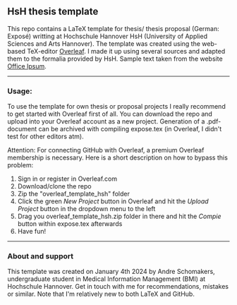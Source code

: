 ## HsH thesis template

This repo contains a LaTeX template for thesis/ thesis proposal (German: Exposé) writting at Hochschule Hannover HsH (University of Applied Sciences and Arts Hannover).
The template was created using the web-based TeX-editor [Overleaf](https://overleaf.com). I made it up using several sources and adapted them to the formalia 
provided by HsH. Sample text taken from the website [Office Ipsum](http://officeipsum.com/index.php).

---

### Usage:
To use the template for own thesis or proposal projects I really recommend to get started with Overleaf first of all. You can download the repo and upload into your Overleaf account as a new project. 
Generation of a .pdf-document can be archived with compiling expose.tex (in Overleaf, I didn't test for other editors atm).

Attention: For connecting GitHub with Overleaf, a premium Overleaf membership is necessary. Here is a short description on how to bypass this problem:


1. Sign in or register in Overleaf.com
2. Download/clone the repo
3. Zip the "overleaf_template_hsh" folder
4. Click the green *New Project* button in Overleaf and hit the *Upload Project* button in the dropdown menu to the left
5. Drag you overleaf_template_hsh.zip folder in there and hit the *Compie* button within expose.tex afterwards
6. Have fun!
   
---

### About and support
This template was created on January 4th 2024 by Andre Schomakers, undergraduate student in Medical Information Management (BMI) at Hochschule Hannover. Get in touch with me for recommendations, mistakes or similar. Note
that I'm relatively new to both LaTeX and GitHub.
